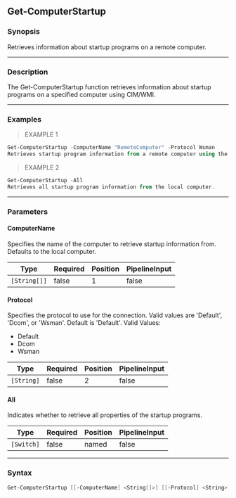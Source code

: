 Get-ComputerStartup
-------------------

### Synopsis
Retrieves information about startup programs on a remote computer.

---

### Description

The Get-ComputerStartup function retrieves information about startup programs on a specified computer using CIM/WMI.

---

### Examples
> EXAMPLE 1

```PowerShell
Get-ComputerStartup -ComputerName "RemoteComputer" -Protocol Wsman
Retrieves startup program information from a remote computer using the Wsman protocol.
```
> EXAMPLE 2

```PowerShell
Get-ComputerStartup -All
Retrieves all startup program information from the local computer.
```

---

### Parameters
#### **ComputerName**
Specifies the name of the computer to retrieve startup information from. Defaults to the local computer.

|Type        |Required|Position|PipelineInput|
|------------|--------|--------|-------------|
|`[String[]]`|false   |1       |false        |

#### **Protocol**
Specifies the protocol to use for the connection. Valid values are 'Default', 'Dcom', or 'Wsman'. Default is 'Default'.
Valid Values:

* Default
* Dcom
* Wsman

|Type      |Required|Position|PipelineInput|
|----------|--------|--------|-------------|
|`[String]`|false   |2       |false        |

#### **All**
Indicates whether to retrieve all properties of the startup programs.

|Type      |Required|Position|PipelineInput|
|----------|--------|--------|-------------|
|`[Switch]`|false   |named   |false        |

---

### Syntax
```PowerShell
Get-ComputerStartup [[-ComputerName] <String[]>] [[-Protocol] <String>] [-All] [<CommonParameters>]
```
